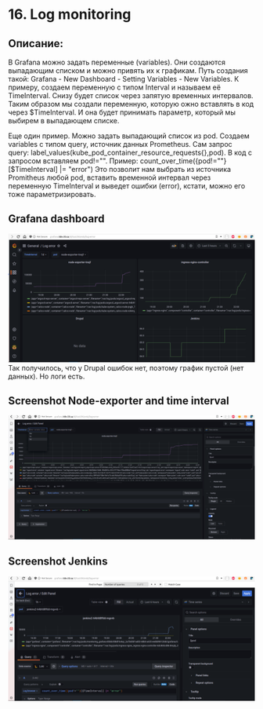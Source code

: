 # 16. Log monitoring

## Описание:
В Grafana можно задать переменные (variables). Они создаются выпадающим списком и можно привять их к графикам. Путь создания такой:
Grafana - New Dashboard - Setting Variables - New Variables.
К примеру, создаем переменную с типом Interval и называем её TimeInterval. Снизу будет список через запятую временных интервалов.
Таким образом мы создали переменную, которую ожно вставлять в код через $TimeInterval. И она будет принимать параметр, который мы выбирем в выпадающем списке.

Еще один пример. Можно задать выпадающий список из pod. Создаем variables с типом query, источник данных Prometheus. Сам запрос query: label_values(kube_pod_container_resource_requests{},pod). В код с запросом вставляем pod!="". Пример:
count_over_time({pod!=""}[$TimeInterval] |= "error")
Это позволит нам выбрать из источника Promitheus любой pod, вставить временной интервал через переменную TimeInterval и выведет ошибки (error), кстати, можно его тоже параметризировать.

## Grafana dashboard
![alt text](figures/Dashboard.png)
Так получилось, что у Drupal ошибок нет, поэтому график пустой (нет данных). Но логи есть.

## Screenshot Node-exporter and time interval
![alt text](figures/Node-exporter&TimeInterval.png)

## Screenshot Jenkins
![alt text](figures/jenkins.png)